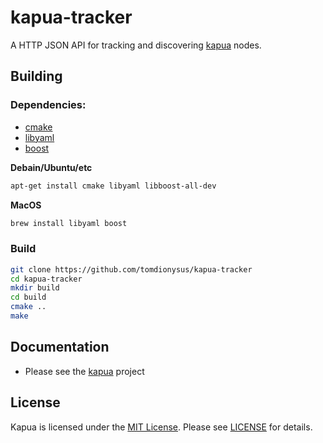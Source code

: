 # kapua-tracker

A HTTP JSON API for tracking and discovering [kapua](https://github.com/tomdionysus/kapua) nodes.

## Building

### Dependencies:

- [cmake](https://github.com/Kitware/CMake)
- [libyaml](https://github.com/yaml/libyaml)
- [boost](https://github.com/boostorg/boost)

**Debain/Ubuntu/etc**

```sh
apt-get install cmake libyaml libboost-all-dev
```

**MacOS**

```sh
brew install libyaml boost
```

### Build

```sh
git clone https://github.com/tomdionysus/kapua-tracker
cd kapua-tracker
mkdir build
cd build
cmake ..
make
```

## Documentation

- Please see the [kapua](https://github.com/tomdionysus/kapua) project

## License

Kapua is licensed under the [MIT License](https://en.wikipedia.org/wiki/MIT_License). Please see [LICENSE](LICENSE) for details.
